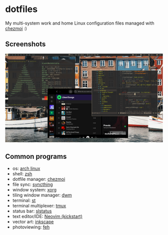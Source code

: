 # dotfiles
My multi-system work and home Linux configuration files managed with  [chezmoi](https://github.com/twpayne/chezmoi) :)

## Screenshots
![Dwm homescreen with statusbar and terminals](./assets/example1.png "Example1")

## Common programs
- os: [arch linux](https://archlinux.org)
- shell: [zsh](https://www.zsh.org)
- dotfile manager: [chezmoi](https://www.chezmoi.io)
- file sync: [syncthing](https://syncthing.net)
- window system: [xorg](https://www.x.org)
- tiling window manager: [dwm](https://dwm.suckless.org)
- terminal: [st](https://st.suckless.org)
- terminal multiplexer: [tmux](https://github.com/tmux/tmux)
- status bar: [slstatus](https://tools.suckless.org/slstatus)
- text editor/IDE: [Neovim (kickstart)](https://github.com/nvim-lua/kickstart.nvim)
- vector art: [inkscape](https://inkscape.org)
- photoviewing: [feh](https://feh.finalrewind.org)
